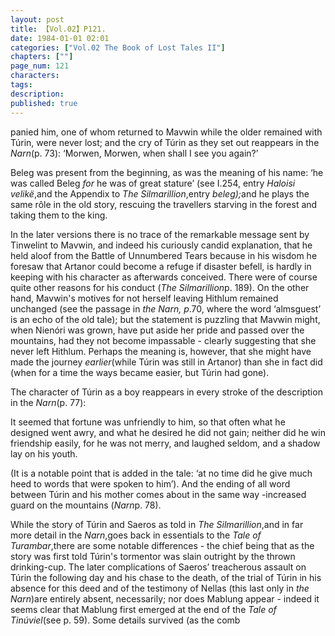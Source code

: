 ```yaml
---
layout: post
title: 【Vol.02】P121.
date: 1984-01-01 02:01
categories: ["Vol.02 The Book of Lost Tales II"]
chapters: [""]
page_num: 121
characters: 
tags: 
description: 
published: true
---
```


<p style="text-indent: 0;">
panied him, one of whom returned to Mavwin while the older remained with Túrin, were never lost; and the cry of Túrin as they set out reappears in the <I>Narn</I>(p. 73): ‘Morwen, Morwen, when shall I see you again?’
</p>

Beleg was present from the beginning, as was the meaning of his name: ‘he was called Beleg <I>for</I> he was of great stature’ (see I.254, entry <I>Haloisi velikë</I>,and the Appendix to <I>The Silmarillion</I>,entry <I>beleg);</I>and he plays the same rôle in the old story, rescuing the travellers starving in the forest and taking them to the king.

In the later versions there is no trace of the remarkable message sent by Tinwelint to Mavwin, and indeed his curiously candid explanation, that he held aloof from the Battle of Unnumbered Tears because in his wisdom he foresaw that Artanor could become a refuge if disaster befell, is hardly in keeping with his character as afterwards conceived. There were of course quite other reasons for his conduct (<I>The Silmarillion</I>p. 189). On the other hand, Mavwin's motives for not herself leaving Hithlum remained unchanged (see the passage in <I>the Narn, p</I>.70, where the word ‘almsguest’ is an echo of the old tale); but the statement is puzzling that Mavwin might, when Nienóri was grown, have put aside her pride and passed over the mountains, had they not become impassable - clearly suggesting that she never left Hithlum. Perhaps the meaning is, however, that she might have made the journey <I>earlier</I>(while Túrin was still in Artanor) than she in fact did (when for a time the ways became easier, but Túrin had gone).

The character of Túrin as a boy reappears in every stroke of the description in the <I>Narn</I>(p. 77):

It seemed that fortune was unfriendly to him, so that often what he designed went awry, and what he desired he did not gain; neither did he win friendship easily, for he was not merry, and laughed seldom, and a shadow lay on his youth.

(It is a notable point that is added in the tale: ‘at no time did he give much heed to words that were spoken to him’). And the ending of all word between Túrin and his mother comes about in the same way -increased guard on the mountains (<I>Narn</I>p. 78).

While the story of Túrin and Saeros as told in <I>The Silmarillion</I>,and in far more detail in the <I>Narn</I>,goes back in essentials to the <I>Tale of Turambar</I>,there are some notable differences - the chief being that as the story was first told Túrin's tormentor was slain outright by the thrown drinking-cup. The later complications of Saeros’ treacherous assault on Túrin the following day and his chase to the death, of the trial of Túrin in his absence for this deed and of the testimony of Nellas (this last only in <I>the Narn</I>)are entirely absent, necessarily; nor does Mablung appear - indeed it seems clear that Mablung first emerged at the end of the <I>Tale of Tinúviel</I>(see p. 59). Some details survived (as the comb

